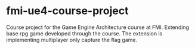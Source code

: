 # fmi-ue4-course-project
Course project for the Game Engine Architecture course at FMI. Extending base rpg game developed through the course. The extension is implementing multiplayer only capture the flag game.
